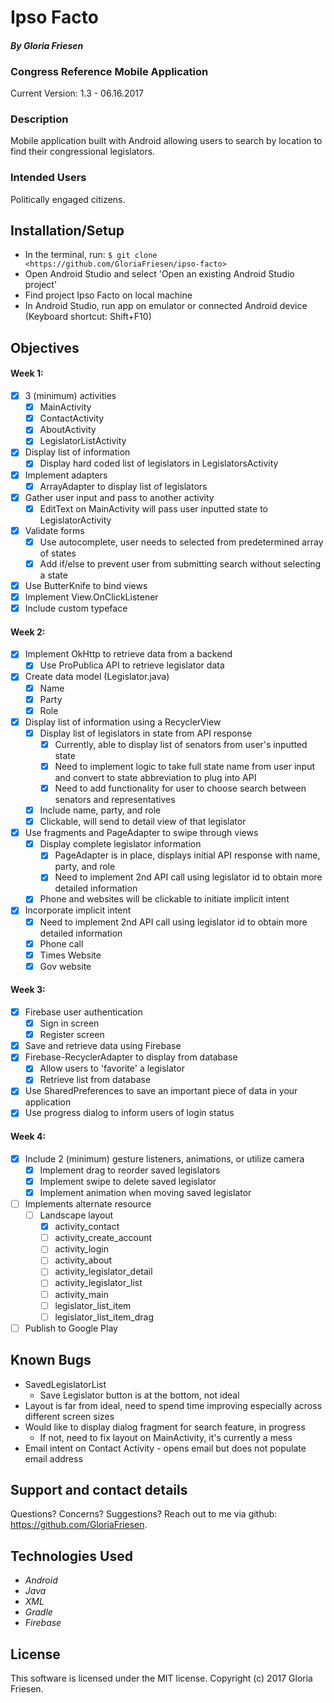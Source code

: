 # Ipso Facto

#### _By Gloria Friesen_

### Congress Reference Mobile Application
Current Version: 1.3 - 06.16.2017

### Description

Mobile application built with Android allowing users to search by location to find their congressional legislators.

### Intended Users

Politically engaged citizens.

## Installation/Setup

* In the terminal, run: `$ git clone <https://github.com/GloriaFriesen/ipso-facto>`
* Open Android Studio and select 'Open an existing Android Studio project'
* Find project Ipso Facto on local machine
* In Android Studio, run app on emulator or connected Android device (Keyboard shortcut: Shift+F10)

## Objectives

#### Week 1:
- [x] 3 (minimum) activities
  - [x] MainActivity
  - [x] ContactActivity
  - [x] AboutActivity
  - [x] LegislatorListActivity
- [X] Display list of information
  - [X] Display hard coded list of legislators in LegislatorsActivity
- [X] Implement adapters
  - [X] ArrayAdapter to display list of legislators
- [X] Gather user input and pass to another activity
  - [X] EditText on MainActivity will pass user inputted state to LegislatorActivity
- [X] Validate forms
  - [X] Use autocomplete, user needs to selected from predetermined array of states
  - [X] Add if/else to prevent user from submitting search without selecting a state
- [x] Use ButterKnife to bind views
- [x] Implement View.OnClickListener
- [X] Include custom typeface

#### Week 2:
- [X] Implement OkHttp to retrieve data from a backend
  - [X] Use ProPublica API to retrieve legislator data
- [X] Create data model (Legislator.java)
    - [X] Name
    - [X] Party
    - [X] Role
- [X] Display list of information using a RecyclerView
    - [X] Display list of legislators in state from API response
       - [X] Currently, able to display list of senators from user's inputted state
       - [X] Need to implement logic to take full state name from user input and convert to state abbreviation to plug into API
       - [X] Need to add functionality for user to choose search between senators and representatives
    - [X] Include name, party, and role
    - [X] Clickable, will send to detail view of that legislator
- [X] Use fragments and PageAdapter to swipe through views
    - [X] Display complete legislator information
        - [X] PageAdapter is in place, displays initial API response with name, party, and role
        - [X] Need to implement 2nd API call using legislator id to obtain more detailed information
    - [X] Phone and websites will be clickable to initiate implicit intent
- [X] Incorporate implicit intent
    - [X] Need to implement 2nd API call using legislator id to obtain more detailed information
    - [X] Phone call
    - [X] Times Website
    - [X] Gov website

#### Week 3:
- [X] Firebase user authentication
    - [X] Sign in screen
    - [X] Register screen
- [X] Save and retrieve data using Firebase
- [X] Firebase-RecyclerAdapter to display from database
    - [X] Allow users to 'favorite' a legislator
    - [X] Retrieve list from database
- [X] Use SharedPreferences to save an important piece of data in your application
- [X] Use progress dialog to inform users of login status

#### Week 4:
- [X] Include 2 (minimum) gesture listeners, animations, or utilize camera
  - [X] Implement drag to reorder saved legislators
  - [X] Implement swipe to delete saved legislator
  - [X] Implement animation when moving saved legislator
- [ ] Implements alternate resource
    - [ ] Landscape layout
        - [X] activity_contact
        - [ ] activity_create_account
        - [ ] activity_login
        - [ ] activity_about
        - [ ] activity_legislator_detail
        - [ ] activity_legislator_list
        - [ ] activity_main
        - [ ] legislator_list_item
        - [ ] legislator_list_item_drag
- [ ] Publish to Google Play

## Known Bugs
* SavedLegislatorList
    * Save Legislator button is at the bottom, not ideal
* Layout is far from ideal, need to spend time improving especially across different screen sizes
* Would like to display dialog fragment for search feature, in progress
    * If not, need to fix layout on MainActivity, it's currently a mess
* Email intent on Contact Activity - opens email but does not populate email address


## Support and contact details
Questions? Concerns? Suggestions? Reach out to me via github: <https://github.com/GloriaFriesen>.

## Technologies Used
* _Android_
* _Java_
* _XML_
* _Gradle_
* _Firebase_

## License
This software is licensed under the MIT license.
Copyright (c) 2017 Gloria Friesen.
